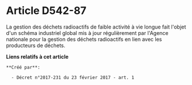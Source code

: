 # Article D542-87

La gestion des déchets radioactifs de faible activité à vie longue fait l'objet d'un schéma industriel global mis à jour
régulièrement par l'Agence nationale pour la gestion des déchets radioactifs en lien avec les producteurs de déchets.

**Liens relatifs à cet article**

	**Créé par**:

	  - Décret n°2017-231 du 23 février 2017 - art. 1

